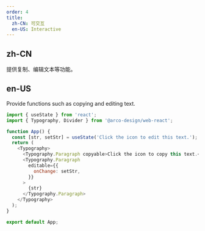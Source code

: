 ```yaml
---
order: 4
title:
  zh-CN: 可交互
  en-US: Interactive
---
```


## zh-CN

提供复制、编辑文本等功能。

## en-US

Provide functions such as copying and editing text.

```js
import { useState } from 'react';
import { Typography, Divider } from '@arco-design/web-react';

function App() {
  const [str, setStr] = useState('Click the icon to edit this text.');
  return (
    <Typography>
      <Typography.Paragraph copyable>Click the icon to copy this text.</Typography.Paragraph>
      <Typography.Paragraph
        editable={{
          onChange: setStr,
        }}
      >
        {str}
      </Typography.Paragraph>
    </Typography>
  );
}

export default App;
```

